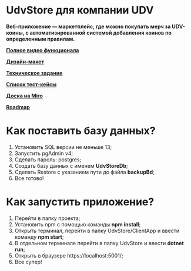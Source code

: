# UdvStore для компании UDV
**Веб-приложение — маркетплейс, где  можно покупать мерч за UDV-коины, с автоматизированной системой добавления коинов по определенным правилам.**

**[Полное видео функционала](https://drive.google.com/file/d/16446LgJFto7D9WAYFqetIUwFZ_nXZiuy/view?usp=sharing)**

**[Дизайн-макет](https://www.figma.com/file/Uaty3LYtqSJqmfFDxhjjSk/Проект-UDV?node-id=0%3A1)**

**[Техническое задание](https://docs.google.com/document/d/1SrcDLMaVTt2D3LaWNtZbt4QVN5h1PyC0spefOCvQOps/edit)**

**[Список тест-кейсы](https://docs.google.com/document/d/1V5i62kQ_drBupkwx25-KgQS6UsVCjDjl0-5DYoaFscw/edit)**

**[Доска на Miro](https://miro.com/app/board/uXjVOHz2oq8=/)**

**[Roadmap](https://miro.com/app/board/uXjVO_dBgZU=/?invite_link_id=40036279026)**

# Как поставить базу данных?
<ol>
  <li>Установить SQL версии не меньше 13;</li>
  <li>Запустить pgAdmin v4;</li>
  <li>Сделать пароль: postgres;</li>
  <li>Создать базу данных с именем <b>UdvStoreDb</b>;</li>
  <li>Сделать Restore с указанием пути до файла <b>backupBd</b>;</li>
  <li>Все готово!</li>
</ol>

# Как запустить приложение?
<ol>
  <li>Перейти в папку проекта;</li>
  <li>Установить npm с помощью команды <strong>npm install</strong>;</li>
  <li>Открыть терминал, перейти в папку UdvStore/ClientApp и ввести команду <strong>npm start</strong>;</li>
  <li>В отдельном терминале перейти в папку UdvStore и ввести <strong>dotnet run</strong>;</li>
  <li>Открыть в браузере https://localhost:5001/;</li>
  <li>Все супер!</li>
</ol>
